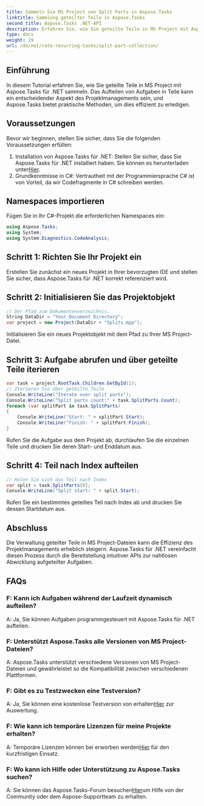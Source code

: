 ```yaml
---
title: Sammeln Sie MS Project von Split Parts in Aspose.Tasks
linktitle: Sammlung geteilter Teile in Aspose.Tasks
second_title: Aspose.Tasks .NET-API
description: Erfahren Sie, wie Sie geteilte Teile in MS Project mit Aspose.Tasks für .NET sammeln. Dieses umfassende Tutorial führt Sie Schritt für Schritt durch den Prozess.
type: docs
weight: 19
url: /de/net/rate-recurring-tasks/split-part-collection/
---
```

## Einführung
In diesem Tutorial erfahren Sie, wie Sie geteilte Teile in MS Project mit Aspose.Tasks für .NET sammeln. Das Aufteilen von Aufgaben in Teile kann ein entscheidender Aspekt des Projektmanagements sein, und Aspose.Tasks bietet praktische Methoden, um dies effizient zu erledigen.
## Voraussetzungen
Bevor wir beginnen, stellen Sie sicher, dass Sie die folgenden Voraussetzungen erfüllen:
1. Installation von Aspose.Tasks für .NET: Stellen Sie sicher, dass Sie Aspose.Tasks für .NET installiert haben. Sie können es herunterladen unter[Hier](https://releases.aspose.com/tasks/net/).
2. Grundkenntnisse in C#: Vertrautheit mit der Programmiersprache C# ist von Vorteil, da wir Codefragmente in C# schreiben werden.

## Namespaces importieren
Fügen Sie in Ihr C#-Projekt die erforderlichen Namespaces ein:
```csharp
using Aspose.Tasks;
using System;
using System.Diagnostics.CodeAnalysis;

```

## Schritt 1: Richten Sie Ihr Projekt ein
Erstellen Sie zunächst ein neues Projekt in Ihrer bevorzugten IDE und stellen Sie sicher, dass Aspose.Tasks für .NET korrekt referenziert wird.
## Schritt 2: Initialisieren Sie das Projektobjekt
```csharp
// Der Pfad zum Dokumentenverzeichnis.
String DataDir = "Your Document Directory";
var project = new Project(DataDir + "Splits.mpp");
```
Initialisieren Sie ein neues Projektobjekt mit dem Pfad zu Ihrer MS Project-Datei.
## Schritt 3: Aufgabe abrufen und über geteilte Teile iterieren
```csharp
var task = project.RootTask.Children.GetById(1);
// Iterieren Sie über geteilte Teile
Console.WriteLine("Iterate over split parts");
Console.WriteLine("Split parts count:" + task.SplitParts.Count);
foreach (var splitPart in task.SplitParts)
{
    Console.WriteLine("Start: " + splitPart.Start);
    Console.WriteLine("Finish: " + splitPart.Finish);
}
```
Rufen Sie die Aufgabe aus dem Projekt ab, durchlaufen Sie die einzelnen Teile und drucken Sie deren Start- und Enddatum aus.
## Schritt 4: Teil nach Index aufteilen
```csharp
// Holen Sie sich das Teil nach Index
var split = task.SplitParts[0];
Console.WriteLine("Split start: " + split.Start);
```
Rufen Sie ein bestimmtes geteiltes Teil nach Index ab und drucken Sie dessen Startdatum aus.

## Abschluss
Die Verwaltung geteilter Teile in MS Project-Dateien kann die Effizienz des Projektmanagements erheblich steigern. Aspose.Tasks für .NET vereinfacht diesen Prozess durch die Bereitstellung intuitiver APIs zur nahtlosen Abwicklung aufgeteilter Aufgaben.
## FAQs
### F: Kann ich Aufgaben während der Laufzeit dynamisch aufteilen?
A: Ja, Sie können Aufgaben programmgesteuert mit Aspose.Tasks für .NET aufteilen.
### F: Unterstützt Aspose.Tasks alle Versionen von MS Project-Dateien?
A: Aspose.Tasks unterstützt verschiedene Versionen von MS Project-Dateien und gewährleistet so die Kompatibilität zwischen verschiedenen Plattformen.
### F: Gibt es zu Testzwecken eine Testversion?
 A: Ja, Sie können eine kostenlose Testversion von erhalten[Hier](https://releases.aspose.com/) zur Auswertung.
### F: Wie kann ich temporäre Lizenzen für meine Projekte erhalten?
 A: Temporäre Lizenzen können bei erworben werden[Hier](https://purchase.aspose.com/temporary-license/) für den kurzfristigen Einsatz.
### F: Wo kann ich Hilfe oder Unterstützung zu Aspose.Tasks suchen?
 A: Sie können das Aspose.Tasks-Forum besuchen[Hier](https://forum.aspose.com/c/tasks/15)um Hilfe von der Community oder dem Aspose-Supportteam zu erhalten.
